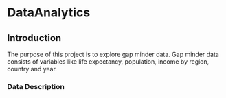 # DataAnalytics

## Introduction
The purpose of this project is to explore gap minder data. Gap minder data consists of variables like life expectancy, population, income by region, country and year.

### Data Description
